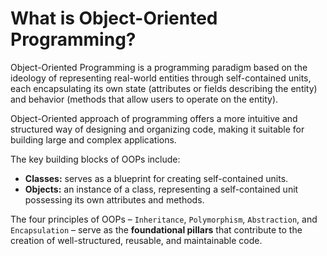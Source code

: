 # What is Object-Oriented Programming?

Object-Oriented Programming is a programming paradigm based on the ideology of representing real-world entities through self-contained units, each encapsulating its own state (attributes or fields describing the entity) and behavior (methods that allow users to operate on the entity).

Object-Oriented approach of programming offers a more intuitive and structured way of designing and organizing code, making it suitable for building large and complex applications.

The key building blocks of OOPs include:

- **Classes:** serves as a blueprint for creating self-contained units.
- **Objects:** an instance of a class, representing a self-contained unit possessing its own attributes and methods.

The four principles of OOPs – `Inheritance`, `Polymorphism`, `Abstraction`, and `Encapsulation` – serve as the **foundational pillars** that contribute to the creation of well-structured, reusable, and maintainable code.
